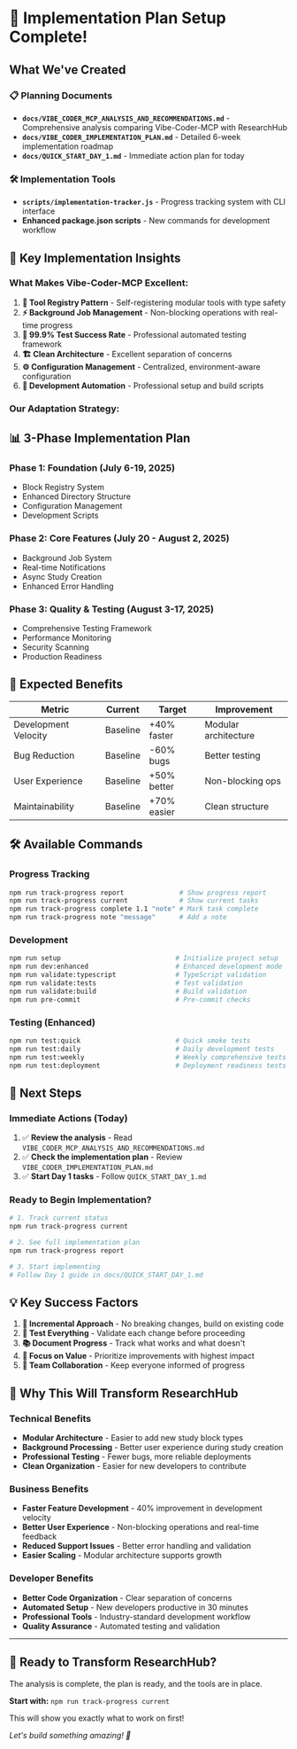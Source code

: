 # 🎉 Implementation Plan Setup Complete!

## What We've Created

### 📋 **Planning Documents**
- **`docs/VIBE_CODER_MCP_ANALYSIS_AND_RECOMMENDATIONS.md`** - Comprehensive analysis comparing Vibe-Coder-MCP with ResearchHub
- **`docs/VIBE_CODER_IMPLEMENTATION_PLAN.md`** - Detailed 6-week implementation roadmap
- **`docs/QUICK_START_DAY_1.md`** - Immediate action plan for today

### 🛠️ **Implementation Tools**
- **`scripts/implementation-tracker.js`** - Progress tracking system with CLI interface
- **Enhanced package.json scripts** - New commands for development workflow

## 🚀 Key Implementation Insights

### **What Makes Vibe-Coder-MCP Excellent:**

1. **🎯 Tool Registry Pattern** - Self-registering modular tools with type safety
2. **⚡ Background Job Management** - Non-blocking operations with real-time progress  
3. **🧪 99.9% Test Success Rate** - Professional automated testing framework
4. **🏗️ Clean Architecture** - Excellent separation of concerns
5. **⚙️ Configuration Management** - Centralized, environment-aware configuration
6. **🔧 Development Automation** - Professional setup and build scripts

### **Our Adaptation Strategy:**

## 📊 **3-Phase Implementation Plan**

### **Phase 1: Foundation (July 6-19, 2025)**
- Block Registry System
- Enhanced Directory Structure  
- Configuration Management
- Development Scripts

### **Phase 2: Core Features (July 20 - August 2, 2025)**
- Background Job System
- Real-time Notifications
- Async Study Creation
- Enhanced Error Handling

### **Phase 3: Quality & Testing (August 3-17, 2025)**
- Comprehensive Testing Framework
- Performance Monitoring
- Security Scanning
- Production Readiness

## 🎯 **Expected Benefits**

| Metric | Current | Target | Improvement |
|--------|---------|---------|-------------|
| Development Velocity | Baseline | +40% faster | Modular architecture |
| Bug Reduction | Baseline | -60% bugs | Better testing |
| User Experience | Baseline | +50% better | Non-blocking ops |
| Maintainability | Baseline | +70% easier | Clean structure |

## 🛠️ **Available Commands**

### **Progress Tracking**
```bash
npm run track-progress report              # Show progress report
npm run track-progress current             # Show current tasks
npm run track-progress complete 1.1 "note" # Mark task complete
npm run track-progress note "message"      # Add a note
```

### **Development**
```bash
npm run setup                             # Initialize project setup
npm run dev:enhanced                      # Enhanced development mode
npm run validate:typescript               # TypeScript validation
npm run validate:tests                    # Test validation
npm run validate:build                    # Build validation
npm run pre-commit                        # Pre-commit checks
```

### **Testing (Enhanced)**
```bash
npm run test:quick                        # Quick smoke tests
npm run test:daily                        # Daily development tests
npm run test:weekly                       # Weekly comprehensive tests
npm run test:deployment                   # Deployment readiness tests
```

## 🎯 **Next Steps**

### **Immediate Actions (Today)**
1. ✅ **Review the analysis** - Read `VIBE_CODER_MCP_ANALYSIS_AND_RECOMMENDATIONS.md`
2. ✅ **Check the implementation plan** - Review `VIBE_CODER_IMPLEMENTATION_PLAN.md`
3. ✅ **Start Day 1 tasks** - Follow `QUICK_START_DAY_1.md`

### **Ready to Begin Implementation?**

```bash
# 1. Track current status
npm run track-progress current

# 2. See full implementation plan
npm run track-progress report

# 3. Start implementing
# Follow Day 1 guide in docs/QUICK_START_DAY_1.md
```

## 💡 **Key Success Factors**

1. **🔄 Incremental Approach** - No breaking changes, build on existing code
2. **🧪 Test Everything** - Validate each change before proceeding
3. **📚 Document Progress** - Track what works and what doesn't
4. **🎯 Focus on Value** - Prioritize improvements with highest impact
5. **🤝 Team Collaboration** - Keep everyone informed of progress

## 🎉 **Why This Will Transform ResearchHub**

### **Technical Benefits**
- **Modular Architecture** - Easier to add new study block types
- **Background Processing** - Better user experience during study creation
- **Professional Testing** - Fewer bugs, more reliable deployments
- **Clean Organization** - Easier for new developers to contribute

### **Business Benefits**
- **Faster Feature Development** - 40% improvement in development velocity
- **Better User Experience** - Non-blocking operations and real-time feedback
- **Reduced Support Issues** - Better error handling and validation
- **Easier Scaling** - Modular architecture supports growth

### **Developer Benefits**
- **Better Code Organization** - Clear separation of concerns
- **Automated Setup** - New developers productive in 30 minutes
- **Professional Tools** - Industry-standard development workflow
- **Quality Assurance** - Automated testing and validation

---

## 🚀 **Ready to Transform ResearchHub?**

The analysis is complete, the plan is ready, and the tools are in place. 

**Start with:** `npm run track-progress current`

This will show you exactly what to work on first!

*Let's build something amazing! 🚀*

